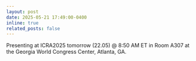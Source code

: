 ```yaml
---
layout: post
date: 2025-05-21 17:49:00-0400
inline: true
related_posts: false
---
```


Presenting at ICRA2025 tomorrow (22.05) @ 8:50 AM ET in Room A307 at the Georgia World Congress Center, Atlanta, GA.
